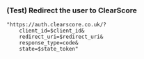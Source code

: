 ### (Test) Redirect the user to ClearScore

```shell
"https://auth.clearscore.co.uk/?
    client_id=$client_id&
    redirect_uri=$redirect_uri&
    response_type=code&
    state=$state_token"
```
